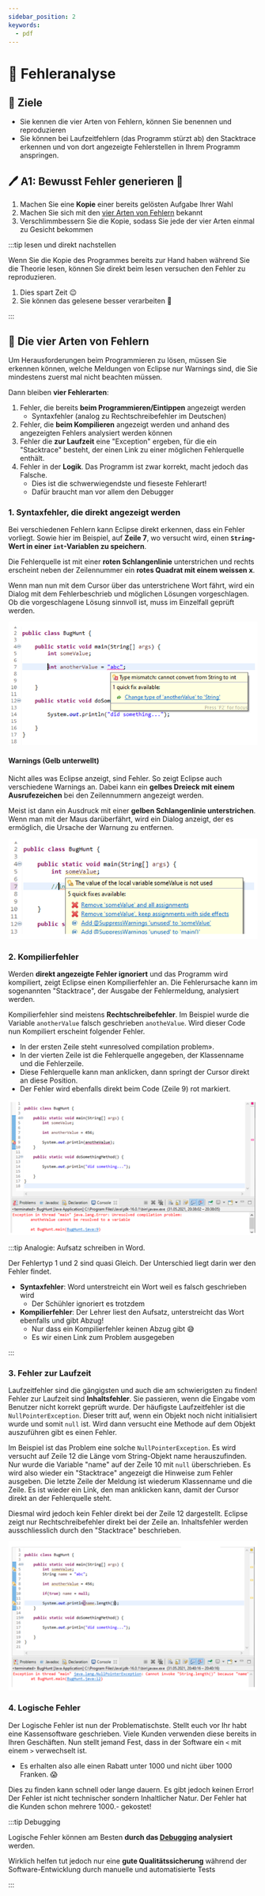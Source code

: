 ```yaml
---
sidebar_position: 2
keywords:
  - pdf
---
```


# 🧐 Fehleranalyse

## :dart: Ziele

- Sie kennen die vier Arten von Fehlern, können Sie benennen und reproduzieren
- Sie können bei Laufzeitfehlern (das Programm stürzt ab) den Stacktrace
  erkennen und von dort angezeigte Fehlerstellen in Ihrem Programm anspringen.

## :pen: A1: Bewusst Fehler generieren :rocket:

1. Machen Sie eine **Kopie** einer bereits gelösten Aufgabe Ihrer Wahl
2. Machen Sie sich mit den
   [vier Arten von Fehlern](#bug-die-vier-arten-von-fehler) bekannt
3. Verschlimmbessern Sie die Kopie, sodass Sie jede der vier Arten einmal zu
   Gesicht bekommen

:::tip lesen und direkt nachstellen

Wenn Sie die Kopie des Programmes bereits zur Hand haben während Sie die Theorie
lesen, können Sie direkt beim lesen versuchen den Fehler zu reproduzieren.

1. Dies spart Zeit :wink:
2. Sie können das gelesene besser verarbeiten :brain:

:::

## :bug: Die vier Arten von Fehlern

Um Herausforderungen beim Programmieren zu lösen, müssen Sie erkennen können,
welche Meldungen von Eclipse nur Warnings sind, die Sie mindestens zuerst mal
nicht beachten müssen.

Dann bleiben **vier Fehlerarten**:

1. Fehler, die bereits **beim Programmieren/Eintippen** angezeigt werden
   - Syntaxfehler (analog zu Rechtschreibefehler im Deutschen)
2. Fehler, die **beim Kompilieren** angezeigt werden und anhand des angezeigten
   Fehlers analysiert werden können
3. Fehler die **zur Laufzeit** eine "Exception" ergeben, für die ein
   "Stacktrace" besteht, der einen Link zu einer möglichen Fehlerquelle enthält.
4. Fehler in der **Logik**. Das Programm ist zwar korrekt, macht jedoch das
   Falsche.
   - Dies ist die schwerwiegendste und fieseste Fehlerart!
   - Dafür braucht man vor allem den Debugger

### 1. Syntaxfehler, die direkt angezeigt werden

Bei verschiedenen Fehlern kann Eclipse direkt erkennen, dass ein Fehler
vorliegt. Sowie hier im Beispiel, auf **Zeile 7**, wo versucht wird, einen
**`String`-Wert in einer `int`-Variablen zu speichern**.

Die Fehlerquelle ist mit einer **roten Schlangenlinie** unterstrichen und rechts
erscheint neben der Zeilennummer ein **rotes Quadrat mit einem weissen x**.

Wenn man nun mit dem Cursor über das unterstrichene Wort fährt, wird ein Dialog
mit dem Fehlerbeschrieb und möglichen Lösungen vorgeschlagen. Ob die
vorgeschlagene Lösung sinnvoll ist, muss im Einzelfall geprüft werden.

![error](../../images/error.png)

#### Warnings (Gelb unterwellt)

Nicht alles was Eclipse anzeigt, sind Fehler. So zeigt Eclipse auch verschiedene
Warnings an. Dabei kann ein **gelbes Dreieck mit einem Ausrufezeichen** bei den
Zeilennummern angezeigt werden.

Meist ist dann ein Ausdruck mit einer **gelben Schlangenlinie unterstrichen**.
Wenn man mit der Maus darüberfährt, wird ein Dialog anzeigt, der es ermöglich,
die Ursache der Warnung zu entfernen.

![warnings](../../images/warnings.png)

### 2. Kompilierfehler

Werden **direkt angezeigte Fehler ignoriert** und das Programm wird kompiliert,
zeigt Eclipse einen Kompilierfehler an. Die Fehlerursache kann im sogenannten
"Stacktrace", der Ausgabe der Fehlermeldung, analysiert werden.

Kompilierfehler sind meistens **Rechtschreibefehler**. Im Beispiel wurde die
Variable `anotherValue` falsch geschrieben `anotheValue`. Wird dieser Code nun
Kompiliert erscheint folgender Fehler.

- In der ersten Zeile steht «unresolved compilation problem».
- In der vierten Zeile ist die Fehlerquelle angegeben, der Klassenname und die
  Fehlerzeile.
- Diese Fehlerquelle kann man anklicken, dann springt der Cursor direkt an diese
  Position.
- Der Fehler wird ebenfalls direkt beim Code (Zeile 9) rot markiert.

![compile-error](../../images/compile-error.png)

:::tip Analogie: Aufsatz schreiben in Word.

Der Fehlertyp 1 und 2 sind quasi Gleich. Der Unterschied liegt darin wer den
Fehler findet.

- **Syntaxfehler**: Word unterstreicht ein Wort weil es falsch geschrieben wird
  - Der Schühler ignoriert es trotzdem
- **Kompilierfehler**: Der Lehrer liest den Aufsatz, unterstreicht das Wort
  ebenfalls und gibt Abzug!
  - Nur dass ein Kompilierfehler keinen Abzug gibt :sweat_smile:
  - Es wir einen Link zum Problem ausgegeben

:::

### 3. Fehler zur Laufzeit

Laufzeitfehler sind die gängigsten und auch die am schwierigsten zu finden!
Fehler zur Laufzeit sind **Inhaltsfehler**. Sie passieren, wenn die Eingabe vom
Benutzer nicht korrekt geprüft wurde. Der häufigste Laufzeitfehler ist die
`NullPointerException`. Dieser tritt auf, wenn ein Objekt noch nicht
initialisiert wurde und somit `null` ist. Wird dann versucht eine Methode auf
dem Objekt auszuführen gibt es einen Fehler.

Im Beispiel ist das Problem eine solche `NullPointerException`. Es wird versucht
auf Zeile 12 die Länge vom String-Objekt name herauszufinden. Nur wurde die
Variable "name" auf der Zeile 10 mit `null` überschrieben. Es wird also wieder
ein "Stacktrace" angezeigt die Hinweise zum Fehler ausgeben. Die letzte Zeile
der Meldung ist wiederum Klassenname und die Zeile. Es ist wieder ein Link, den
man anklicken kann, damit der Cursor direkt an der Fehlerquelle steht.

Diesmal wird jedoch kein Fehler direkt bei der Zeile 12 dargestellt. Eclipse
zeigt nur Rechtschreibefehler direkt bei der Zeile an. Inhaltsfehler werden
ausschliesslich durch den "Stacktrace" beschrieben.

![laufzeitfehler](../../images/laufzeitfehler.png)

### 4. Logische Fehler

Der Logische Fehler ist nun der Problematischste. Stellt euch vor Ihr habt eine
Kassensoftware geschrieben. Viele Kunden verwenden diese bereits in Ihren
Geschäften. Nun stellt jemand Fest, dass in der Software ein `<` mit einem `>`
verwechselt ist.

- Es erhalten also alle einen Rabatt unter 1000 und nicht über 1000 Franken.
  :scream:

Dies zu finden kann schnell oder lange dauern. Es gibt jedoch keinen Error! Der
Fehler ist nicht technischer sondern Inhaltlicher Natur. Der Fehler hat die
Kunden schon mehrere 1000.- gekostet!

:::tip Debugging

Logische Fehler können am Besten **durch das
[Debugging](../woche03/debugging.md) analysiert** werden.

Wirklich helfen tut jedoch nur eine **gute Qualitätssicherung** während der
Software-Entwicklung durch manuelle und automatisierte Tests

:::
